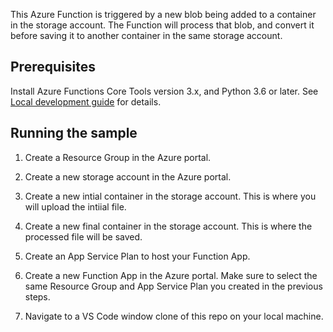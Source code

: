 This Azure Function is triggered by a new blob being added to a container in the storage account. The Function will process that blob, and convert it before saving it to another container in the same storage account.

## Prerequisites
Install Azure Functions Core Tools version 3.x, and Python 3.6 or later. See [Local development guide](https://docs.microsoft.com/azure/azure-functions/functions-develop-local) for details.

## Running the sample
1. Create a Resource Group in the Azure portal.
1. Create a new storage account in the Azure portal.
1. Create a new intial container in the storage account. This is where you will upload the intiial file.
1. Create a new final container in the storage account. This is where the processed file will be saved.

1. Create an App Service Plan to host your Function App.
1. Create a new Function App in the Azure portal. Make sure to select the same Resource Group and App Service Plan you created in the previous steps.

1. Navigate to a VS Code window clone of this repo on your local machine.